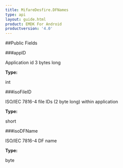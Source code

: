 ```yaml
---
title: MifareDesfire.DFNames
type: api
layout: guide.html
product: EMDK For Android
productversion: '4.0'
---
```





##Public Fields

###appID

Application id 3 bytes long

**Type:**

int

###isoFileID

ISO/IEC 7816-4 file IDs (2 byte long) within application

**Type:**

short

###isoDFName

ISO/IEC 7816-4 DF name

**Type:**

byte









